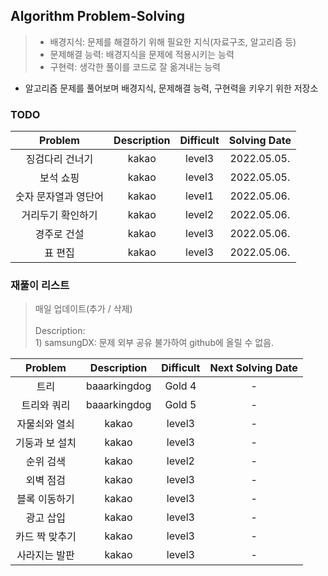 ## Algorithm Problem-Solving
>- 배경지식: 문제를 해결하기 위해 필요한 지식(자료구조, 알고리즘 등)
>- 문제해결 능력: 배경지식을 문제에 적용시키는 능력
>- 구현력: 생각한 풀이를 코드로 잘 옮겨내는 능력

- 알고리즘 문제를 풀어보며 배경지식, 문제해결 능력, 구현력을 키우기 위한 저장소

### TODO
| Problem | Description | Difficult | Solving Date |
|:---------:|:---------:|:-----------:|:-----------:|
| 징검다리 건너기 | kakao | level3 | 2022.05.05. |
| 보석 쇼핑 | kakao | level3 | 2022.05.05. |
| 숫자 문자열과 영단어 | kakao | level1 | 2022.05.06. |
| 거리두기 확인하기 | kakao | level2 | 2022.05.06. |
| 경주로 건설 | kakao | level3 | 2022.05.06. |
| 표 편집 | kakao | level3 | 2022.05.06. |

### 재풀이 리스트
>매일 업데이트(추가 / 삭제)
><br>
><br>Description: 
> <br>1) samsungDX: 문제 외부 공유 불가하여 github에 올릴 수 없음.

| Problem | Description | Difficult | Next Solving Date |
|:---------:|:---------:|:-----------:|:-----------:|
| 트리 | baaarkingdog | Gold 4 | - |
| 트리와 쿼리 | baaarkingdog | Gold 5 | - |
| 자물쇠와 열쇠 | kakao | level3 | - |
| 기둥과 보 설치 | kakao | level3 | - |
| 순위 검색 | kakao | level2 | - |
| 외벽 점검 | kakao | level3 | - |
| 블록 이동하기 | kakao | level3 | - |
| 광고 삽입 | kakao | level3 | - |
| 카드 짝 맞추기 | kakao | level3 | - |
| 사라지는 발판 | kakao | level3 | - |
